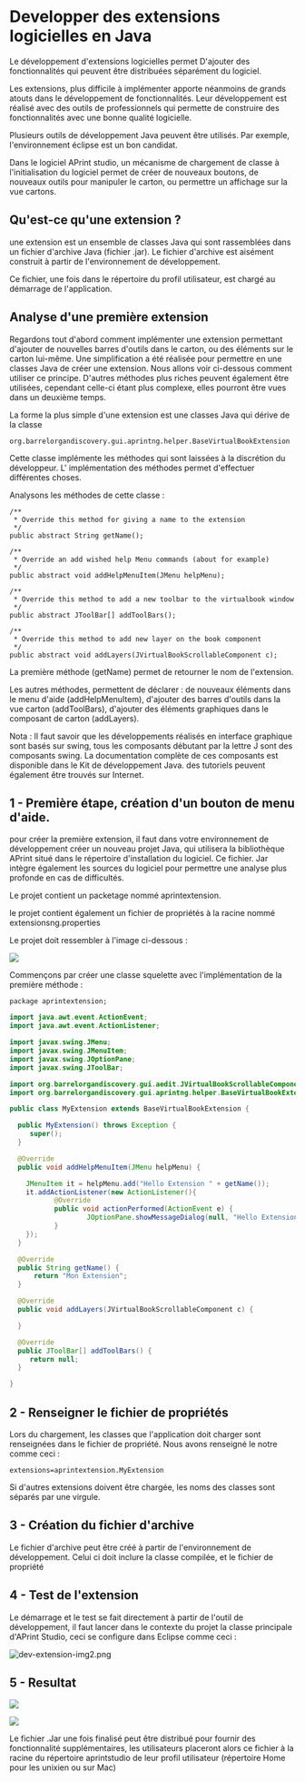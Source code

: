 
Developper des extensions logicielles en Java
=============================================



Le développement d'extensions logicielles permet D'ajouter des fonctionnalités qui peuvent être distribuées séparément du logiciel.

Les extensions, plus difficile à implémenter apporte néanmoins de grands atouts dans le développement de fonctionnalités. Leur développement est réalisé avec des outils de professionnels qui permette de construire des fonctionnalités avec une bonne qualité logicielle.

Plusieurs outils de développement Java peuvent être utilisés. Par exemple, l'environnement éclipse est un bon candidat.

Dans le logiciel APrint studio, un mécanisme de chargement de classe à l'initialisation du logiciel permet de créer de nouveaux boutons, de nouveaux outils pour manipuler le carton, ou permettre un affichage sur la vue cartons.


Qu'est-ce qu'une extension ?
----------------------------

une extension est un ensemble de classes Java qui sont rassemblées dans un fichier d'archive Java (fichier .jar). Le fichier d'archive est aisément construit à partir de l'environnement de développement.

Ce fichier, une fois dans le répertoire du profil utilisateur, est chargé au démarrage de l'application.


Analyse d'une première extension
--------------------------------

Regardons tout d'abord comment implémenter une extension permettant d'ajouter de nouvelles barres d'outils dans le carton, ou des éléments sur le carton lui-même. Une simplification a été réalisée pour permettre en une classes Java de créer une extension. Nous allons voir ci-dessous comment utiliser ce principe. D'autres méthodes plus riches peuvent également être utilisées, cependant celle-ci étant plus complexe, elles pourront être vues dans un deuxième temps.

La forme la plus simple d'une extension est une classes Java qui dérive de la classe

    org.barrelorgandiscovery.gui.aprintng.helper.BaseVirtualBookExtension

Cette classe implémente les méthodes qui sont laissées à la discrétion du développeur. L' implémentation des méthodes permet d'effectuer différentes choses.

Analysons les méthodes de cette classe :

    /**
     * Override this method for giving a name to the extension
     */
    public abstract String getName();
    
    /**
     * Override an add wished help Menu commands (about for example)
     */
    public abstract void addHelpMenuItem(JMenu helpMenu);
    
    /**
     * Override this method to add a new toolbar to the virtualbook window
     */
    public abstract JToolBar[] addToolBars();
    
    /**
     * Override this method to add new layer on the book component
     */
    public abstract void addLayers(JVirtualBookScrollableComponent c);

La première méthode (getName) permet de retourner le nom de l'extension.

Les autres méthodes, permettent de déclarer : de nouveaux éléments dans le menu d'aide (addHelpMenuItem), d'ajouter des barres d'outils dans la vue carton (addToolBars), d'ajouter des éléments graphiques dans le composant de carton (addLayers).

Nota : Il faut savoir que les développements réalisés en interface graphique sont basés sur swing, tous les composants débutant par la lettre J sont des composants swing. La documentation complète de ces composants est disponible dans le Kit de développement Java. des tutoriels peuvent également être trouvés sur Internet.


1 - Première étape, création d'un bouton de menu d'aide.
--------------------------------------------------------

pour créer la première extension, il faut dans votre environnement de développement créer un nouveau projet Java, qui utilisera la bibliothèque APrint situé dans le répertoire d'installation du logiciel. Ce fichier. Jar intègre également les sources du logiciel pour permettre une analyse plus profonde en cas de difficultés.

Le projet contient un packetage nommé aprintextension.

le projet contient également un fichier de propriétés à la racine nommé extensionsng.properties

Le projet doit ressembler à l'image ci-dessous :

![](dev-extension-img1.png)

Commençons par créer une classe squelette avec l'implémentation de la première méthode :

    package aprintextension;

```java
import java.awt.event.ActionEvent;
import java.awt.event.ActionListener;

import javax.swing.JMenu;
import javax.swing.JMenuItem;
import javax.swing.JOptionPane;
import javax.swing.JToolBar;

import org.barrelorgandiscovery.gui.aedit.JVirtualBookScrollableComponent;
import org.barrelorgandiscovery.gui.aprintng.helper.BaseVirtualBookExtension;

public class MyExtension extends BaseVirtualBookExtension {

  public MyExtension() throws Exception {
     super();
  }

  @Override
  public void addHelpMenuItem(JMenu helpMenu) {

    JMenuItem it = helpMenu.add("Hello Extension " + getName());
    it.addActionListener(new ActionListener(){
           @Override
           public void actionPerformed(ActionEvent e) {
                   JOptionPane.showMessageDialog(null, "Hello Extension");
           }
    });
  }

  @Override
  public String getName() {
      return "Mon Extension";
  }

  @Override
  public void addLayers(JVirtualBookScrollableComponent c) {

  }

  @Override
  public JToolBar[] addToolBars() {
     return null;
  }

}
```


2 - Renseigner le fichier de propriétés
---------------------------------------

Lors du chargement, les classes que l'application doit charger sont renseignées dans le fichier de propriété. Nous avons renseigné le notre comme ceci :

    extensions=aprintextension.MyExtension

Si d'autres extensions doivent être chargée, les noms des classes sont séparés par une virgule.


3 - Création du fichier d'archive
---------------------------------

Le fichier d'archive peut être créé à partir de l'environnement de développement. Celui ci doit inclure la classe compilée, et le fichier de propriété


4 - Test de l'extension
-----------------------

Le démarrage et le test se fait directement à partir de l'outil de développement, il faut lancer dans le contexte du projet la classe principale d'APrint Studio, ceci se configure dans Eclipse comme ceci :

![dev-extension-img2.png](dev-extension-img2.png)


5 - Resultat
------------

![](dev-extension-img3.png)

![](dev-extension-img4.png)

Le fichier .Jar une fois finalisé peut être distribué pour fournir des fonctionnalité supplémentaires, les utilisateurs placeront alors ce fichier à la racine du répertoire aprintstudio de leur profil utilisateur (répertoire Home pour les unixien ou sur Mac)
